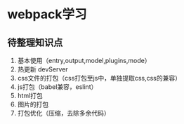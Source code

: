 # webpack学习

## 待整理知识点
1. 基本使用（entry,output,model,plugins,mode）
2. 热更新 devServer
3. css文件的打包（css打包至js中，单独提取css,css的兼容）
4. js打包（babel兼容，eslint）
5. html打包
6. 图片的打包
7. 打包优化（压缩，去除多余代码）